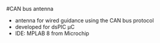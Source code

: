 #CAN bus antenna
* antenna for wired guidance using the CAN bus protocol
* developed for dsPIC μC
* IDE: MPLAB 8 from Microchip